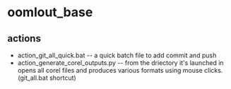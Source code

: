 # oomlout_base
 
## actions

* action_git_all_quick.bat -- a quick batch file to add commit and push
* action_generate_corel_outputs.py -- from the driectory it's launched in opens all corel files and produces various formats using mouse clicks. (git_all.bat shortcut)